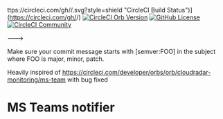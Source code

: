 ttps://circleci.com/gh/<organization>/<project-name>.svg?style=shield "CircleCI Build Status")](https://circleci.com/gh/<organization>/<project-name>) [![CircleCI Orb Version](https://img.shields.io/badge/endpoint.svg?url=https://badges.circleci.io/orb/<namespace>/<orb-name>)](https://circleci.com/orbs/registry/orb/<namespace>/<orb-name>) [![GitHub License](https://img.shields.io/badge/license-MIT-lightgrey.svg)](https://raw.githubusercontent.com/<organization>/<project-name>/master/LICENSE) [![CircleCI Community](https://img.shields.io/badge/community-CircleCI%20Discuss-343434.svg)](https://discuss.circleci.com/c/ecosystem/orbs)

--->

Make sure your commit message starts with 
[semver:FOO] in the subject where FOO is major, minor, patch.

Heavily inspired of https://circleci.com/developer/orbs/orb/cloudradar-monitoring/ms-team with bug fixed
# MS Teams notifier
<!---
[![CircleCI Build Status](h
